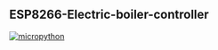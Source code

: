 ## ESP8266-Electric-boiler-controller

[![micropython](https://user-images.githubusercontent.com/13176091/53680744-4dfcc080-3ce8-11e9-94e1-c7985181d6a5.png)](https://micropython.org/)
